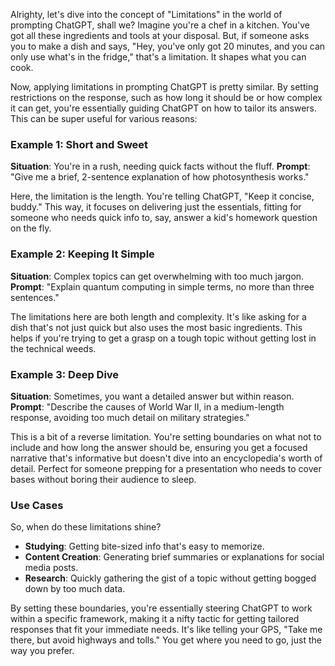 Alrighty, let's dive into the concept of "Limitations" in the world of prompting ChatGPT, shall we? Imagine you're a chef in a kitchen. You've got all these ingredients and tools at your disposal. But, if someone asks you to make a dish and says, "Hey, you've only got 20 minutes, and you can only use what's in the fridge," that's a limitation. It shapes what you can cook.

Now, applying limitations in prompting ChatGPT is pretty similar. By setting restrictions on the response, such as how long it should be or how complex it can get, you're essentially guiding ChatGPT on how to tailor its answers. This can be super useful for various reasons:

### Example 1: Short and Sweet
**Situation**: You're in a rush, needing quick facts without the fluff.
**Prompt**: "Give me a brief, 2-sentence explanation of how photosynthesis works."

Here, the limitation is the length. You're telling ChatGPT, "Keep it concise, buddy." This way, it focuses on delivering just the essentials, fitting for someone who needs quick info to, say, answer a kid's homework question on the fly.

### Example 2: Keeping It Simple
**Situation**: Complex topics can get overwhelming with too much jargon.
**Prompt**: "Explain quantum computing in simple terms, no more than three sentences."

The limitations here are both length and complexity. It's like asking for a dish that's not just quick but also uses the most basic ingredients. This helps if you're trying to get a grasp on a tough topic without getting lost in the technical weeds.

### Example 3: Deep Dive
**Situation**: Sometimes, you want a detailed answer but within reason.
**Prompt**: "Describe the causes of World War II, in a medium-length response, avoiding too much detail on military strategies."

This is a bit of a reverse limitation. You're setting boundaries on what not to include and how long the answer should be, ensuring you get a focused narrative that's informative but doesn't dive into an encyclopedia's worth of detail. Perfect for someone prepping for a presentation who needs to cover bases without boring their audience to sleep.

### Use Cases
So, when do these limitations shine?
- **Studying**: Getting bite-sized info that's easy to memorize.
- **Content Creation**: Generating brief summaries or explanations for social media posts.
- **Research**: Quickly gathering the gist of a topic without getting bogged down by too much data.

By setting these boundaries, you're essentially steering ChatGPT to work within a specific framework, making it a nifty tactic for getting tailored responses that fit your immediate needs. It's like telling your GPS, "Take me there, but avoid highways and tolls." You get where you need to go, just the way you prefer.